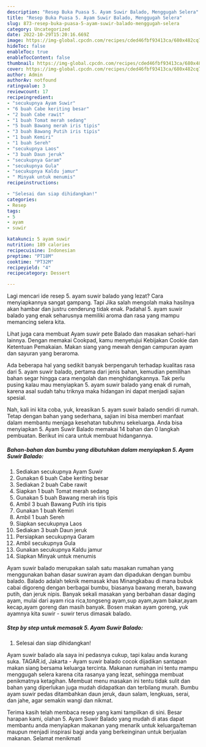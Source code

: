 ```yaml
---
description: "Resep Buka Puasa 5. Ayam Suwir Balado, Menggugah Selera"
title: "Resep Buka Puasa 5. Ayam Suwir Balado, Menggugah Selera"
slug: 873-resep-buka-puasa-5-ayam-suwir-balado-menggugah-selera
category: Uncategorized
date: 2022-10-29T15:20:16.669Z
image: https://img-global.cpcdn.com/recipes/cded46fbf93413ca/680x482cq70/5-ayam-suwir-balado-foto-resep-utama.jpg
hideToc: false
enableToc: true
enableTocContent: false
thumbnail: https://img-global.cpcdn.com/recipes/cded46fbf93413ca/680x482cq70/5-ayam-suwir-balado-foto-resep-utama.jpg
cover: https://img-global.cpcdn.com/recipes/cded46fbf93413ca/680x482cq70/5-ayam-suwir-balado-foto-resep-utama.jpg
author: Admin
authorAv: notfound
ratingvalue: 3
reviewcount: 17
recipeingredient:
- "secukupnya Ayam Suwir"
- "6 buah Cabe keriting besar"
- "2 buah Cabe rawit"
- "1 buah Tomat merah sedang"
- "5 buah Bawang merah iris tipis"
- "3 buah Bawang Putih iris tipis"
- "1 buah Kemiri"
- "1 buah Sereh"
- "secukupnya Laos"
- "3 buah Daun jeruk"
- "secukupnya Garam"
- "secukupnya Gula"
- "secukupnya Kaldu jamur"
- " Minyak untuk menumis"
recipeinstructions:

- "Selesai dan siap dihidangkan!"
categories:
- Resep
tags:
- 5
- ayam
- suwir

katakunci: 5 ayam suwir 
nutrition: 189 calories
recipecuisine: Indonesian
preptime: "PT18M"
cooktime: "PT32M"
recipeyield: "4"
recipecategory: Dessert

---
```



Lagi mencari ide resep 5. ayam suwir balado yang lezat? Cara menyiapkannya sangat gampang. Tapi Jika salah mengolah maka hasilnya akan hambar dan justru cenderung tidak enak. Padahal 5. ayam suwir balado yang enak seharusnya memiliki aroma dan rasa yang mampu memancing selera kita.


Lihat juga cara membuat Ayam suwir pete Balado dan masakan sehari-hari lainnya. Dengan memakai Cookpad, kamu menyetujui Kebijakan Cookie dan Ketentuan Pemakaian. Makan siang yang mewah dengan campuran ayam dan sayuran yang beraroma.

Ada beberapa hal yang sedikit banyak berpengaruh terhadap kualitas rasa dari 5. ayam suwir balado, pertama dari jenis bahan, kemudian pemilihan bahan segar hingga cara mengolah dan menghidangkannya. Tak perlu pusing kalau mau menyiapkan 5. ayam suwir balado yang enak di rumah, karena asal sudah tahu triknya maka hidangan ini dapat menjadi sajian spesial.


Nah, kali ini kita coba, yuk, kreasikan 5. ayam suwir balado sendiri di rumah. Tetap dengan bahan yang sederhana, sajian ini bisa memberi manfaat dalam membantu menjaga kesehatan tubuhmu sekeluarga. Anda bisa menyiapkan 5. Ayam Suwir Balado memakai 14 bahan dan 0 langkah pembuatan. Berikut ini cara untuk membuat hidangannya.

<!--inarticleads1-->

##### Bahan-bahan dan bumbu yang dibutuhkan dalam menyiapkan 5. Ayam Suwir Balado:

1. Sediakan secukupnya Ayam Suwir
1. Gunakan 6 buah Cabe keriting besar
1. Sediakan 2 buah Cabe rawit
1. Siapkan 1 buah Tomat merah sedang
1. Gunakan 5 buah Bawang merah iris tipis
1. Ambil 3 buah Bawang Putih iris tipis
1. Gunakan 1 buah Kemiri
1. Ambil 1 buah Sereh
1. Siapkan secukupnya Laos
1. Sediakan 3 buah Daun jeruk
1. Persiapkan secukupnya Garam
1. Ambil secukupnya Gula
1. Gunakan secukupnya Kaldu jamur
1. Siapkan  Minyak untuk menumis


Ayam suwir balado merupakan salah satu masakan rumahan yang menggunakan bahan dasar suwiran ayam dan dipadukan dengan bumbu balado. Balado adalah teknik memasak khas Minangkabau di mana bubuk cabai digoreng dengan berbagai bumbu, biasanya bawang merah, bawang putih, dan jeruk nipis. Banyak sekali masakan yang berbahan dasar daging ayam, mulai dari ayam rica rica,tongseng ayam,sup ayam,ayam bakar,ayam kecap,ayam goreng dan masih banyak. Bosen makan ayam goreng, yuk ayamnya kita suwir - suwir terus dimasak balado. 

<!--inarticleads2-->

##### Step by step untuk memasak 5. Ayam Suwir Balado:


1. Selesai dan siap dihidangkan!

Ayam suwir balado ala saya ini pedasnya cukup, tapi kalau anda kurang suka. TAGAR.id, Jakarta - Ayam suwir balado cocok dijadikan santapan makan siang bersama keluarga tercinta. Makanan rumahan ini tentu mampu menggugah selera karena cita rasanya yang lezat, sehingga membuat penikmatnya ketagihan. Membuat menu masakan ini tentu tidak sulit dan bahan yang diperlukan juga mudah didapatkan dan terbilang murah. Bumbu ayam suwir pedas ditambahkan daun jeruk, daun salam, lengkuas, serai, dan jahe, agar semakin wangi dan nikmat. 

Terima kasih telah membaca resep yang kami tampilkan di sini. Besar harapan kami, olahan 5. Ayam Suwir Balado yang mudah di atas dapat membantu anda menyiapkan makanan yang menarik untuk keluarga/teman maupun menjadi inspirasi bagi anda yang berkeinginan untuk berjualan makanan. Selamat menikmati
